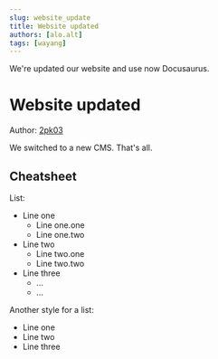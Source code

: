 ```yaml
---
slug: website_update
title: Website updated
authors: [alo.alt]
tags: [wayang]
---
```


We're updated our website and use now Docusaurus.

<!--truncate-->
# Website updated

Author: [2pk03](https://github.com/2pk03)

We switched to a new CMS. That's all.

## Cheatsheet

List:
- Line one 
  - Line one.one
  - Line one.two
- Line two
  - Line two.one
  - Line two.two
- Line three
  - ...
  - ...

Another style for a list:
* Line one
* Line two
* Line three
